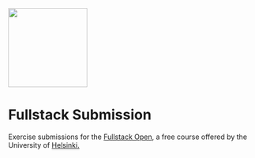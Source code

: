 <img src="https://github.com/lucaspassini/fullstack-submission/assets/47937044/7e4146cc-a671-46c2-81d2-42fc7bf61ae5" width="160"/>

# Fullstack Submission
Exercise submissions for the <a href="https://fullstackopen.com/">Fullstack Open</a>, a free course offered by the University of <a href="https://www.helsinki.fi/en">Helsinki.</a> 
